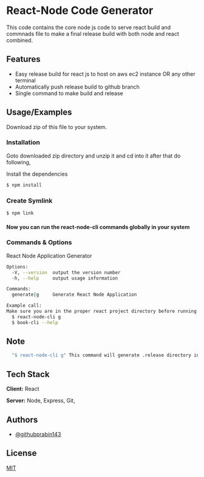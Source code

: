 
# React-Node Code Generator

This code contains the core node js code to serve react build and commnads file to make a final release build with both node and react combined.


## Features

- Easy release build for react js to host on aws ec2 instance OR any other terminal
- Automatically push release build to github branch
- Single command to make build and release

  
## Usage/Examples
Download zip of this file to your system.

### Installation

Goto downloaded zip directory and unzip it and cd into it after that do following,

Install the dependencies

```sh
$ npm install
```

### Create Symlink

```sh
$ npm link
```
#### Now you can run the react-node-cli commands globally in your system

### Commands & Options

React Node Application Generator
```sh
Options:
  -V, --version  output the version number
  -h, --help     output usage information

Commands:
  generate|g     Generate React Node Application

Example call:
Make sure you are in the proper react project directory before running below command.
  $ react-node-cli g
  $ book-cli --help
```
## Note
```sh
  "$ react-node-cli g" This command will generate .release directory in your root react project directory and will contain build folder too, thats why please add ./release/build to your .gitignore file to ignore the react build from release.
```
  
## Tech Stack

**Client:** React

**Server:** Node, Express, Git,
## Authors

- [@githubprabin143](https://github.com/githubprabin143/react-node-cli)

  
## License

[MIT](https://choosealicense.com/licenses/mit/)

  